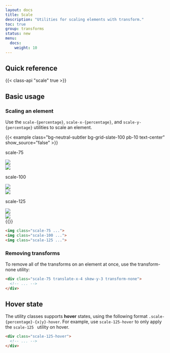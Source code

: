 ```yaml
---
layout: docs
title: Scale
description: "Utilities for scaling elements with transform."
toc: true
group: transforms
status: new
menu:
  docs:    
    weight: 10
---
```


## Quick reference

{{< class-api "scale" true >}}

## Basic usage

### Scaling an element

Use the `scale-{percentage}`, `scale-x-{percentage}`, and `scale-y-{percentage}` utilities to scale an element.

{{< example class="bg-neutral-subtler bg-grid-slate-100 pb-10 text-center" show_source="false" >}}
<div class="d-flex flex-wrap gap-5 justify-content-around">
  <div class="d-flex flex-column align-items-center">
    <p class="text-body-tertiary fw-medium fs-sm mb-6 mb-lg-9">scale-75</p>
    <div class="position-relative">
      <div class="position-absolute">
        <img class="bd-w-24 bd-h-24 rounded opacity-25"
          src="https://images.unsplash.com/photo-1554629947-334ff61d85dc?ixid=MnwxMjA3fDB8MHxwaG90by1wYWdlfHx8fGVufDB8fHx8&ixlib=rb-1.2.1&auto=format&fit=crop&w=320&h=320&q=80" />
      </div>
      <div class="scale-75 z-10">
        <img class="bd-w-24 bd-h-24 rounded"
          src="https://images.unsplash.com/photo-1554629947-334ff61d85dc?ixid=MnwxMjA3fDB8MHxwaG90by1wYWdlfHx8fGVufDB8fHx8&ixlib=rb-1.2.1&auto=format&fit=crop&w=320&h=320&q=80" />
      </div>
    </div>
  </div>
  <div class="d-flex flex-column align-items-center">
    <p class="text-body-tertiary fw-medium fs-sm mb-6 mb-lg-9">scale-100</p>
    <div class="position-relative">
      <div class="position-absolute">
        <img class="bd-w-24 bd-h-24 rounded opacity-25"
          src="https://images.unsplash.com/photo-1554629947-334ff61d85dc?ixid=MnwxMjA3fDB8MHxwaG90by1wYWdlfHx8fGVufDB8fHx8&ixlib=rb-1.2.1&auto=format&fit=crop&w=320&h=320&q=80" />
      </div>
      <div class="scale-100 z-10 position-relative">
        <img class="bd-w-24 bd-h-24 rounded"
          src="https://images.unsplash.com/photo-1554629947-334ff61d85dc?ixid=MnwxMjA3fDB8MHxwaG90by1wYWdlfHx8fGVufDB8fHx8&ixlib=rb-1.2.1&auto=format&fit=crop&w=320&h=320&q=80" />
      </div>
    </div>
  </div>
  <div class="d-flex flex-column align-items-center">
    <p class="text-body-tertiary fw-medium fs-sm mb-6 mb-lg-9">scale-125</p>
    <div class="position-relative">
      <div class="position-absolute">
        <img class="bd-w-24 bd-h-24 rounded opacity-25"
          src="https://images.unsplash.com/photo-1554629947-334ff61d85dc?ixid=MnwxMjA3fDB8MHxwaG90by1wYWdlfHx8fGVufDB8fHx8&ixlib=rb-1.2.1&auto=format&fit=crop&w=320&h=320&q=80" />
      </div>
      <div class="scale-125 z-10 position-relative">
        <img class="bd-w-24 bd-h-24 rounded"
          src="https://images.unsplash.com/photo-1554629947-334ff61d85dc?ixid=MnwxMjA3fDB8MHxwaG90by1wYWdlfHx8fGVufDB8fHx8&ixlib=rb-1.2.1&auto=format&fit=crop&w=320&h=320&q=80" />
      </div>
    </div>
  </div>
</div>
{{</ example >}}

```html
<img class="scale-75 ...">
<img class="scale-100 ...">
<img class="scale-125 ...">
```

### Removing transforms

To remove all of the transforms on an element at once, use the transform-none utility:

```html
<div class="scale-75 translate-x-4 skew-y-3 transform-none">
  <!-- ... -->
</div>
```

## Hover state

The utility classes supports **hover** states, using the following format `.scale-{percentage}-{x|y}-hover`. For example, use `scale-125-hover` to only apply the `scale-125 ` utility on hover.

```html
<div class="scale-125-hover">
  <!-- ... -->
</div>
```